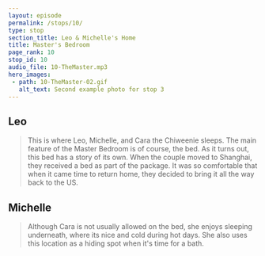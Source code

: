 ```yaml
---
layout: episode
permalink: /stops/10/
type: stop
section_title: Leo & Michelle's Home
title: Master's Bedroom
page_rank: 10
stop_id: 10
audio_file: 10-TheMaster.mp3
hero_images:
 - path: 10-TheMaster-02.gif
   alt_text: Second example photo for stop 3
---
```


## Leo
> This is where Leo, Michelle, and Cara the Chiweenie sleeps. The main feature of the Master Bedroom is of course, the bed. As it turns out, this bed has a story of its own. When the couple moved to Shanghai, they received a bed as part of the package. It was so comfortable that when it came time to return home, they decided to bring it all the way back to the US.

## Michelle
> Although Cara is not usually allowed on the bed, she enjoys sleeping underneath, where its nice and cold during hot days. She also uses this location as a hiding spot when it's time for a bath.